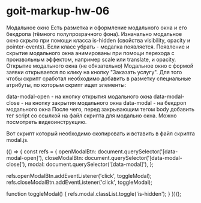 # goit-markup-hw-06

Модальное окно Есть разметка и оформление модального окна и его бекдропа
(тёмного полупрозрачного фона). Изначально модальное окно скрыто при помощи
класса is-hidden (свойства visibility, opacity и pointer-events). Если класс
убрать - модалка появляется. Появление и скрытие модального окна анимированы при
помощи перехода с произвольным эффектом, например scale или translate, и
opacity. Открытие модального окна (не обязательно) Модальное окно с формой
заявки открывается по клику на кнопку "Заказать услугу". Для того чтобы скрипт
сработал необходимо добавить в разметку специальные атрибуты, по которым скрипт
ищет элементы:

data-modal-open - на кнопку открытия модального окна data-modal-close - на
кнопку закрытия модального окна data-modal - на бекдроп модального окна После
чего, перед закрывающим тегом body добавить тег script со ссылкой на файл
скрипта для модально окна. Можно посмотреть видеоинструкцию.

<body>
  <!-- Вся твоя разметка, включая разметку модалки -->

  <!-- Ставим перед закрывающим тегом body -->
  <script src="./js/modal.js"></script>
</body>
Вот скрипт который необходимо скопировать и вставить в файл скрипта modal.js.

(() => { const refs = { openModalBtn:
document.querySelector('[data-modal-open]'), closeModalBtn:
document.querySelector('[data-modal-close]'), modal:
document.querySelector('[data-modal]'), };

refs.openModalBtn.addEventListener('click', toggleModal);
refs.closeModalBtn.addEventListener('click', toggleModal);

function toggleModal() { refs.modal.classList.toggle('is-hidden'); } })();
